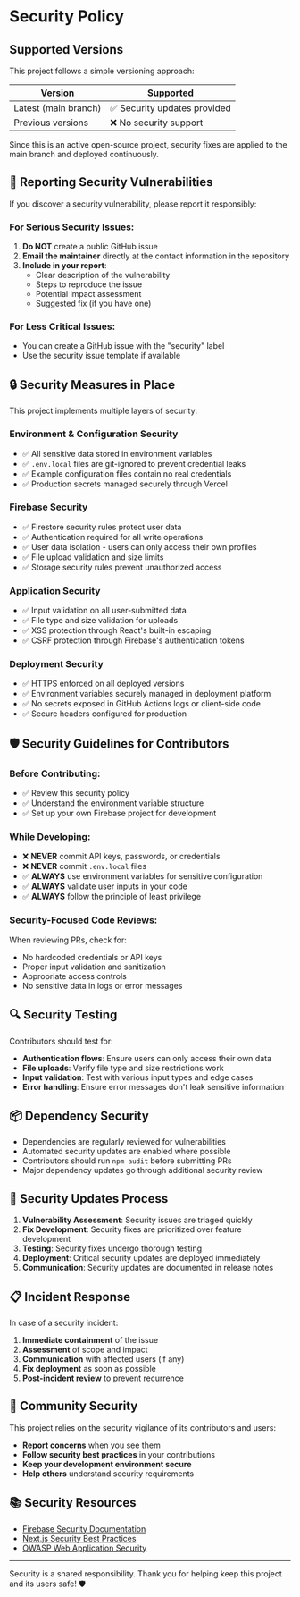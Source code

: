 # Security Policy

## Supported Versions

This project follows a simple versioning approach:

| Version | Supported          |
| ------- | ------------------ |
| Latest (main branch) | ✅ Security updates provided |
| Previous versions   | ❌ No security support |

Since this is an active open-source project, security fixes are applied to the main branch and deployed continuously.

## 🚨 Reporting Security Vulnerabilities

If you discover a security vulnerability, please report it responsibly:

### For Serious Security Issues:
1. **Do NOT** create a public GitHub issue
2. **Email the maintainer** directly at the contact information in the repository
3. **Include in your report**:
   - Clear description of the vulnerability
   - Steps to reproduce the issue
   - Potential impact assessment
   - Suggested fix (if you have one)

### For Less Critical Issues:
- You can create a GitHub issue with the "security" label
- Use the security issue template if available

## 🔒 Security Measures in Place

This project implements multiple layers of security:

### Environment & Configuration Security
- ✅ All sensitive data stored in environment variables
- ✅ `.env.local` files are git-ignored to prevent credential leaks
- ✅ Example configuration files contain no real credentials
- ✅ Production secrets managed securely through Vercel

### Firebase Security
- ✅ Firestore security rules protect user data
- ✅ Authentication required for all write operations
- ✅ User data isolation - users can only access their own profiles
- ✅ File upload validation and size limits
- ✅ Storage security rules prevent unauthorized access

### Application Security
- ✅ Input validation on all user-submitted data
- ✅ File type and size validation for uploads
- ✅ XSS protection through React's built-in escaping
- ✅ CSRF protection through Firebase's authentication tokens

### Deployment Security
- ✅ HTTPS enforced on all deployed versions
- ✅ Environment variables securely managed in deployment platform
- ✅ No secrets exposed in GitHub Actions logs or client-side code
- ✅ Secure headers configured for production

## 🛡️ Security Guidelines for Contributors

### Before Contributing:
- ✅ Review this security policy
- ✅ Understand the environment variable structure
- ✅ Set up your own Firebase project for development

### While Developing:
- ❌ **NEVER** commit API keys, passwords, or credentials
- ❌ **NEVER** commit `.env.local` files
- ✅ **ALWAYS** use environment variables for sensitive configuration
- ✅ **ALWAYS** validate user inputs in your code
- ✅ **ALWAYS** follow the principle of least privilege

### Security-Focused Code Reviews:
When reviewing PRs, check for:
- No hardcoded credentials or API keys
- Proper input validation and sanitization
- Appropriate access controls
- No sensitive data in logs or error messages

## 🔍 Security Testing

Contributors should test for:
- **Authentication flows**: Ensure users can only access their own data
- **File uploads**: Verify file type and size restrictions work
- **Input validation**: Test with various input types and edge cases
- **Error handling**: Ensure error messages don't leak sensitive information

## 📦 Dependency Security

- Dependencies are regularly reviewed for vulnerabilities
- Automated security updates are enabled where possible
- Contributors should run `npm audit` before submitting PRs
- Major dependency updates go through additional security review

## 🚀 Security Updates Process

1. **Vulnerability Assessment**: Security issues are triaged quickly
2. **Fix Development**: Security fixes are prioritized over feature development
3. **Testing**: Security fixes undergo thorough testing
4. **Deployment**: Critical security updates are deployed immediately
5. **Communication**: Security updates are documented in release notes

## 📋 Incident Response

In case of a security incident:
1. **Immediate containment** of the issue
2. **Assessment** of scope and impact
3. **Communication** with affected users (if any)
4. **Fix deployment** as soon as possible
5. **Post-incident review** to prevent recurrence

## 🤝 Community Security

This project relies on the security vigilance of its contributors and users:
- **Report concerns** when you see them
- **Follow security best practices** in your contributions
- **Keep your development environment secure**
- **Help others** understand security requirements

## 📚 Security Resources

- [Firebase Security Documentation](https://firebase.google.com/docs/rules)
- [Next.js Security Best Practices](https://nextjs.org/docs/advanced-features/security-headers)
- [OWASP Web Application Security](https://owasp.org/www-project-top-ten/)

---

Security is a shared responsibility. Thank you for helping keep this project and its users safe! 🛡️
